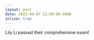 ```yaml
---
layout: post
date: 2023-04-07 11:59:00-0400
inline: true
---
```


Lily Li passed their comprehensive exam!